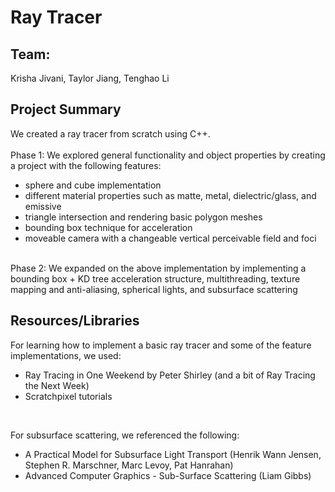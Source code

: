 ﻿# Ray Tracer
## Team:
Krisha Jivani, Taylor Jiang, Tenghao Li

## Project Summary
We created a ray tracer from scratch using C++. <br /> <br />
Phase 1: We explored general functionality and object properties by creating a project with the following features:
* sphere and cube implementation
* different material  properties such as matte, metal, dielectric/glass, and emissive
* triangle intersection and rendering basic polygon meshes
* bounding box technique for acceleration
* moveable camera with a changeable vertical perceivable field and foci 
<br />
Phase 2: We expanded on the above implementation by implementing a bounding box + KD tree acceleration structure, multithreading, texture mapping and anti-aliasing, spherical lights, and subsurface scattering


## Resources/Libraries
For learning how to implement a basic ray tracer and some of the feature implementations, we used:
* Ray Tracing in One Weekend by Peter Shirley (and a bit of Ray Tracing the Next Week)
* Scratchpixel tutorials
<br />

For subsurface scattering, we referenced the following: <br />
* A Practical Model for Subsurface Light Transport (Henrik Wann Jensen, Stephen R. Marschner, Marc Levoy, Pat Hanrahan) <br />
* Advanced Computer Graphics - Sub-Surface Scattering (Liam Gibbs)
